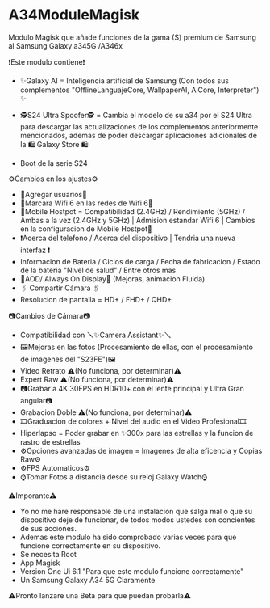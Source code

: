 # A34ModuleMagisk
Modulo Magisk que añade funciones de la gama (S) premium de Samsung al Samsung Galaxy a345G /A346x

❗Este modulo contiene❗

- ✨Galaxy AI = Inteligencia artificial de Samsung (Con todos sus complementos "OfflineLanguajeCore, WallpaperAI, AiCore, Interpreter") ✨

- 🕵️S24 Ultra Spoofer🕵️ = Cambia el modelo de su a34 por el S24 Ultra para descargar las actualizaciones de los complementos anteriormente mencionados, ademas de poder descargar aplicaciones adicionales de la   🛍️ Galaxy Store 🛍️ 

- Boot de la serie S24

⚙️Cambios en los ajustes⚙️

- 👤Agregar usuarios👤
- 🛜Marcara Wifi 6 en las redes de Wifi 6🛜
- 📶Mobile Hostpot = Compatibilidad (2.4GHz) / Rendimiento (5GHz) / Ambas a la vez (2.4GHz y 5GHz) | Admision estandar Wifi 6 | Cambios en la configuracion de Mobile Hostpot📶
- ❗Acerca del telefono / Acerca del dispositivo | Tendria una nueva interfaz ❗
- Informacion de Bateria / Ciclos de carga / Fecha de fabricacion / Estado de la bateria "Nivel de salud" / Entre otros mas
- 📱AOD/ Always On Display📱 (Mejoras, animacion Fluida)
- 🖇️ Compartir Cámara 🖇️
- Resolucion de pantalla = HD+ / FHD+ / QHD+

📷Cambios de Cámara📷

- Compatibilidad con 🪛✨Camera Assistant✨🪛
- 🖼️Mejoras en las fotos (Procesamiento de ellas, con el procesamiento de imagenes del "S23FE")🖼️
- Video Retrato ⚠️(No funciona, por determinar)⚠️
- Expert Raw ⚠️(No funciona, por determinar)⚠️
- 📷Grabar a 4K 30FPS en HDR10+ con el lente principal y Ultra Gran angular📷
- Grabacion Doble ⚠️(No funciona, por determinar)⚠️
- 🎞️Graduacion de colores + Nivel del audio en el Video Profesional🎞️
- Hiperlapso = Poder grabar en ✨300x para las estrellas y la funcion de rastro de estrellas
- ⚙️Opciones avanzadas de imagen = Imagenes de alta eficencia y Copias Raw⚙️
- ⚙️FPS Automaticos⚙️
- ⌚Tomar Fotos a distancia desde su reloj Galaxy Watch⌚

⚠️Imporante⚠️
- Yo no me hare responsable de una instalacion que salga mal o que su dispositivo deje de funcionar, de todos modos ustedes son concientes de sus acciones.
- Ademas este modulo ha sido comprobado varias veces para que funcione correctamente en su dispositivo.
- Se necesita Root
- App Magisk
- Version One Ui 6.1 "Para que este modulo funcione correctamente"
- Un Samsung Galaxy A34 5G Claramente

⚠️Pronto lanzare una Beta para que puedan probarla⚠️
